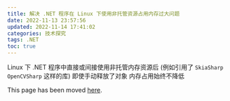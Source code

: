 ```yaml
---
title: 解决 .NET 程序在 Linux 下使用非托管资源占用内存过大问题
date: 2022-11-13 23:57:56
updated: 2022-11-14 17:41:02
categories: 技术探究
tags: .NET
toc: true
---
```


Linux 下 .NET 程序中直接或间接使用非托管内存资源后 (例如引用了 `SkiaSharp` `OpenCVSharp` 这样的库)
即使手动释放了对象 内存占用始终不降低
<!-- more -->

<script>location.href = 'https://www.mbrjun.cn/archives/480/';</script>

This page has been moved [here](https://www.mbrjun.cn/archives/480/).  
